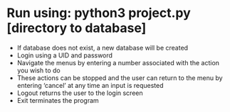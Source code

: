  # Run using: python3 project.py [directory to database]
- If database does not exist, a new database will be created
- Login using a UID and password
- Navigate the menus by entering a number associated with the action you wish to do
- These actions can be stopped and the user can return to the menu by entering ‘cancel’ at any time an input is requested
- Logout returns the user to the login screen
- Exit terminates the program
